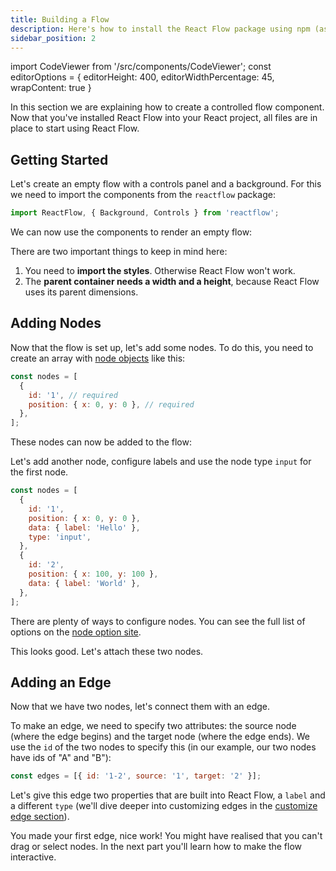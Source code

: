 ```yaml
---
title: Building a Flow
description: Here's how to install the React Flow package using npm (as reactflow), and how to include it in your own project
sidebar_position: 2
---
```


import CodeViewer from '/src/components/CodeViewer';
const editorOptions = { editorHeight: 400, editorWidthPercentage: 45, wrapContent: true }

In this section we are explaining how to create a controlled flow component. Now that you've installed React Flow into your React project, all files are in place to start using React Flow.

## Getting Started

Let's create an empty flow with a controls panel and a background. For this we need to import the components from the `reactflow` package:

```js
import ReactFlow, { Background, Controls } from 'reactflow';
```

We can now use the components to render an empty flow:

<CodeViewer codePath="api-flows/GettingStarted1" applyStyles={false} options={editorOptions} />

There are two important things to keep in mind here:

1. You need to **import the styles**. Otherwise React Flow won't work.
2. The **parent container needs a width and a height**, because React Flow uses its parent dimensions.

## Adding Nodes

Now that the flow is set up, let's add some nodes. To do this, you need to create an array with [node objects](/docs/api/nodes/node-options/) like this:

```js
const nodes = [
  {
    id: '1', // required
    position: { x: 0, y: 0 }, // required
  },
];
```

These nodes can now be added to the flow:

<CodeViewer codePath="api-flows/GettingStarted2" applyStyles={false} options={editorOptions} />

Let's add another node, configure labels and use the node type `input` for the first node.

```js
const nodes = [
  {
    id: '1',
    position: { x: 0, y: 0 },
    data: { label: 'Hello' },
    type: 'input',
  },
  {
    id: '2',
    position: { x: 100, y: 100 },
    data: { label: 'World' },
  },
];
```

<CodeViewer codePath="api-flows/GettingStarted3" applyStyles={false} options={editorOptions} />

There are plenty of ways to configure nodes. You can see the full list of options on the [node option site](/docs/api/nodes/node-options/).

This looks good. Let's attach these two nodes.

## Adding an Edge

Now that we have two nodes, let's connect them with an edge.

To make an edge, we need to specify two attributes: the source node (where the edge begins) and the target node (where the edge ends). We use the `id` of the two nodes to specify this (in our example, our two nodes have ids of "A" and "B"):

```js
const edges = [{ id: '1-2', source: '1', target: '2' }];
```

<CodeViewer codePath="api-flows/GettingStarted4" applyStyles={false} options={editorOptions} />

Let's give this edge two properties that are built into React Flow, a `label` and a different `type` (we'll dive deeper into customizing edges in the [customize edge section](/docs)).

<CodeViewer codePath="api-flows/GettingStarted5" applyStyles={false} options={editorOptions} />

You made your first edge, nice work! You might have realised that you can't drag or select nodes. In the next part you'll learn how to make the flow interactive.

